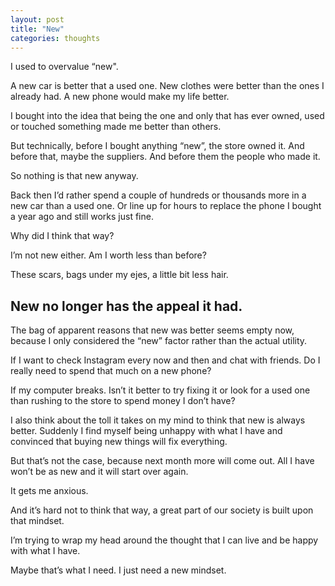 ```yaml
---
layout: post
title: "New"
categories: thoughts
---
```


I used to overvalue “new".

A new car is better that a used one. New clothes were better than the ones I already had. A new phone would make my life better.

I bought into the idea that being the one and only that has ever owned, used or touched something made me better than others.

But technically, before I bought anything “new”, the store owned it. And before that,  maybe the suppliers. And before them the people who made it.

So nothing is that new anyway.

Back then I’d rather spend a couple of hundreds or thousands more in a new car than a used one. Or line up for hours to replace the phone I bought a year ago and still works just fine.

Why did I think that way?

I’m not new either. Am I worth less than before?

These scars, bags under my ejes, a little bit less hair.

## New no longer has the appeal it had.

The bag of apparent reasons that new was better seems empty now, because I only considered the “new” factor rather than the actual utility.

If I want to check Instagram every now and then and chat with friends. Do I really need to spend that much on a new phone?

If my computer breaks. Isn’t it better to try fixing it or look for a used one than rushing to the store to spend money I don’t have?

I also think about the toll it takes on my mind to think that new is always better. Suddenly I find myself being unhappy with what I have and convinced that buying new things will fix everything.

But that’s not the case, because next month more will come out. All I have won’t be as new and it will start over again.

It gets me anxious.

And it’s hard not to think that way, a great part of our society is built upon that mindset.

I’m trying to wrap my head around the thought that I can live and be happy with what I have.

Maybe that’s what I need. I just need a new mindset.
